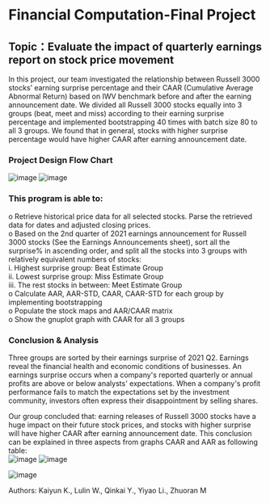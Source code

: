 # Financial Computation-Final Project

## Topic：Evaluate the impact of quarterly earnings report on stock price movement

In this project, our team investigated the relationship between Russell 3000 stocks’ earning surprise percentage and their CAAR (Cumulative Average Abnormal Return) based on IWV benchmark before and after the earning announcement date. We divided all Russell 3000 stocks equally into 3 groups (beat, meet and miss) according to their earning surprise percentage and implemented bootstrapping 40 times with batch size 80 to all 3 groups. We found that in general, stocks with higher surprise percentage would have higher CAAR after earning announcement date.


### Project Design Flow Chart
![image](https://user-images.githubusercontent.com/89110858/195433029-a5084cb5-c278-435b-acca-0c11675c8826.png)
![image](https://user-images.githubusercontent.com/89110858/195433318-7fa877de-abf0-4777-827d-80761e75db14.png)


### This program is able to:
o Retrieve historical price data for all selected stocks. Parse the retrieved data for dates and adjusted closing prices.  
o Based on the 2nd quarter of 2021 earnings announcement for Russell 3000 stocks (See the Earnings Announcements sheet), sort all the surprise% in ascending order, and split all the stocks into 3 groups with relatively equivalent numbers of stocks:  
    i. Highest surprise group: Beat Estimate Group  
    ii. Lowest surprise group: Miss Estimate Group  
    iii. The rest stocks in between: Meet Estimate Group  
o Calculate AAR, AAR-STD, CAAR, CAAR-STD for each group by implementing bootstrapping  
o Populate the stock maps and AAR/CAAR matrix  
o Show the gnuplot graph with CAAR for all 3 groups  

### Conclusion & Analysis
Three groups are sorted by their earnings surprise of 2021 Q2. Earnings reveal the financial health and economic conditions of businesses. An earnings surprise occurs when a company's reported quarterly or annual profits are above or below analysts' expectations. When a company's profit performance fails to match the expectations set by the investment community, investors often express their disappointment by selling shares.  

Our group concluded that: earning releases of Russell 3000 stocks have a huge impact on their future stock prices, and stocks with higher surprise will have higher CAAR after earning announcement date. This conclusion can be explained in three aspects from graphs CAAR and AAR as following table:  
![image](https://user-images.githubusercontent.com/89110858/195433506-49b7fcff-822c-4fcb-8282-665e7ada9d57.png)
![image](https://user-images.githubusercontent.com/89110858/195433568-02bca508-95a9-4259-ae78-bb01fff60fd7.png)


![image](https://user-images.githubusercontent.com/89110858/195433530-c53a3b36-9aed-40be-8638-df15a035bba3.png)

Authors: Kaiyun K., Lulin W., Qinkai Y., Yiyao Li., Zhuoran M
